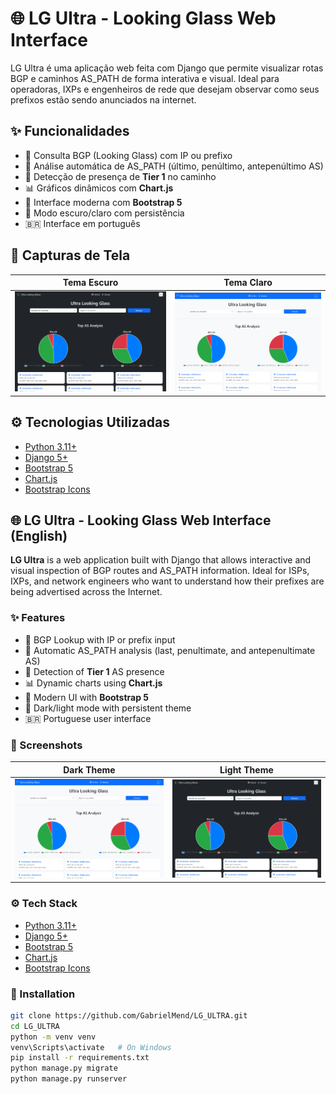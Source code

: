 # 🌐 LG Ultra - Looking Glass Web Interface

LG Ultra é uma aplicação web feita com Django que permite visualizar rotas BGP e caminhos AS_PATH de forma interativa e visual. Ideal para operadoras, IXPs e engenheiros de rede que desejam observar como seus prefixos estão sendo anunciados na internet.

## ✨ Funcionalidades

- 🔎 Consulta BGP (Looking Glass) com IP ou prefixo
- 🧮 Análise automática de AS_PATH (último, penúltimo, antepenúltimo AS)
- 🧠 Detecção de presença de **Tier 1** no caminho
- 📊 Gráficos dinâmicos com **Chart.js**
- 🎨 Interface moderna com **Bootstrap 5**
- 🌙 Modo escuro/claro com persistência
- 🇧🇷 Interface em português

## 📸 Capturas de Tela

| Tema Escuro | Tema Claro |
|------------|-------------|
| ![Claro](https://raw.githubusercontent.com/GabrielMend/LG_ULTRA/main/assets/light.png) | ![Escuro](https://raw.githubusercontent.com/GabrielMend/LG_ULTRA/main/assets/black.png) |


## ⚙️ Tecnologias Utilizadas

- [Python 3.11+](https://www.python.org)
- [Django 5+](https://www.djangoproject.com/)
- [Bootstrap 5](https://getbootstrap.com)
- [Chart.js](https://www.chartjs.org/)
- [Bootstrap Icons](https://icons.getbootstrap.com)


## 🌐 LG Ultra - Looking Glass Web Interface (English)

**LG Ultra** is a web application built with Django that allows interactive and visual inspection of BGP routes and AS_PATH information. Ideal for ISPs, IXPs, and network engineers who want to understand how their prefixes are being advertised across the Internet.

### ✨ Features

- 🔎 BGP Lookup with IP or prefix input  
- 🧮 Automatic AS_PATH analysis (last, penultimate, and antepenultimate AS)  
- 🧠 Detection of **Tier 1** AS presence  
- 📊 Dynamic charts using **Chart.js**  
- 🎨 Modern UI with **Bootstrap 5**  
- 🌙 Dark/light mode with persistent theme  
- 🇧🇷 Portuguese user interface  

### 📸 Screenshots

| Dark Theme | Light Theme |
|------------|-------------|
| ![Dark](https://raw.githubusercontent.com/GabrielMend/LG_ULTRA/main/assets/black.png) | ![Light](https://raw.githubusercontent.com/GabrielMend/LG_ULTRA/main/assets/light.png) |

### ⚙️ Tech Stack

- [Python 3.11+](https://www.python.org)
- [Django 5+](https://www.djangoproject.com/)
- [Bootstrap 5](https://getbootstrap.com)
- [Chart.js](https://www.chartjs.org/)
- [Bootstrap Icons](https://icons.getbootstrap.com)

### 🚀 Installation

```bash
git clone https://github.com/GabrielMend/LG_ULTRA.git
cd LG_ULTRA
python -m venv venv
venv\Scripts\activate   # On Windows
pip install -r requirements.txt
python manage.py migrate
python manage.py runserver



